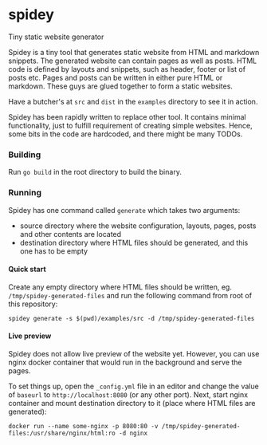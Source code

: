 # spidey
Tiny static website generator

Spidey is a tiny tool that generates static website from HTML and markdown snippets.  The generated 
website can contain pages as well as posts.  HTML code is defined by layouts and snippets, such as 
header, footer or list of posts etc.  Pages and posts can be written in either pure HTML or markdown.
These guys are glued together to form a static websites.

Have a butcher's at `src` and `dist` in the `examples` directory to see it in action.

Spidey has been rapidly written to replace other tool.  It contains minimal functionality, just to fulfill
requirement of creating simple websites.  Hence, some bits in the code are hardcoded, and there might be
many TODOs.

### Building
Run `go build` in the root directory to build the binary.

### Running
Spidey has one command called `generate` which takes two arguments:
* source directory where the website configuration, layouts, pages, posts and other contents are located
* destination directory where HTML files should be generated, and this one has to be empty

#### Quick start
Create any empty directory where HTML files should be written, eg. `/tmp/spidey-generated-files` and run
the following command from root of this repository:

    spidey generate -s $(pwd)/examples/src -d /tmp/spidey-generated-files

#### Live preview
Spidey does not allow live preview of the website yet.  However, you can use nginx docker container that
would run in the background and serve the pages.

To set things up, open the `_config.yml` file in an editor and change the value of `baseurl` to 
`http://localhost:8080` (or any other port).
Next, start nginx container and mount destination directory to it (place where HTML files are generated):

    docker run --name some-nginx -p 8080:80 -v /tmp/spidey-generated-files:/usr/share/nginx/html:ro -d nginx
